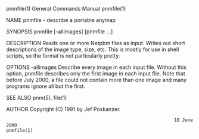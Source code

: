 pnmfile(1)                                                    General Commands Manual                                                   pnmfile(1)

NAME
       pnmfile - describe a portable anymap

SYNOPSIS
       pnmfile [-allimages] [pnmfile ...]

DESCRIPTION
       Reads  one  or  more  Netpbm  files as input.  Writes out short descriptions of the image type, size, etc.  This is mostly for use in shell
       scripts, so the format is not particularly pretty.

OPTIONS
       -allimages
              Describe every image in each input file.  Without this option, pnmfile describes only the first image in each input file.  Note that
              before July 2000, a file could not contain more than one image and many programs ignore all but the first.

SEE ALSO
       pnm(5), file(1)

AUTHOR
       Copyright (C) 1991 by Jef Poskanzer.

                                                                   18 June 2000                                                         pnmfile(1)
